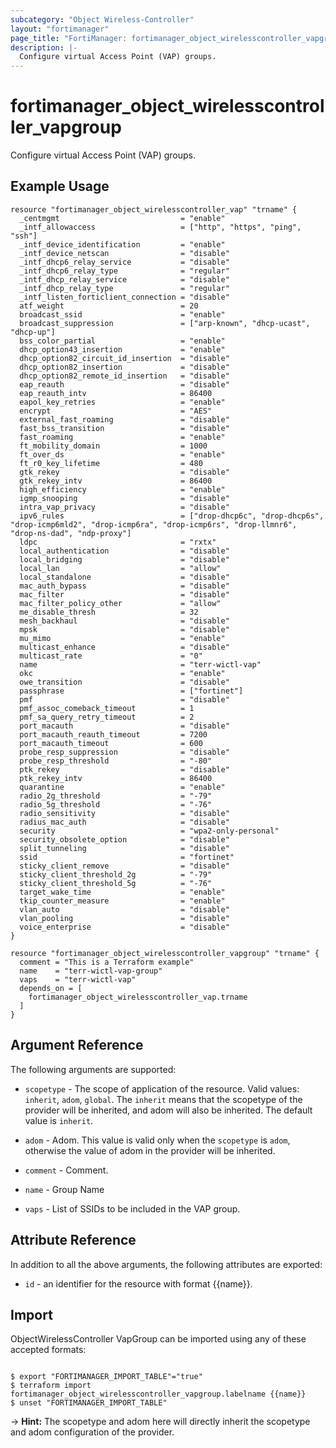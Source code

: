 ```yaml
---
subcategory: "Object Wireless-Controller"
layout: "fortimanager"
page_title: "FortiManager: fortimanager_object_wirelesscontroller_vapgroup"
description: |-
  Configure virtual Access Point (VAP) groups.
---
```


# fortimanager_object_wirelesscontroller_vapgroup
Configure virtual Access Point (VAP) groups.

## Example Usage

```hcl
resource "fortimanager_object_wirelesscontroller_vap" "trname" {
  _centmgmt                           = "enable"
  _intf_allowaccess                   = ["http", "https", "ping", "ssh"]
  _intf_device_identification         = "enable"
  _intf_device_netscan                = "disable"
  _intf_dhcp6_relay_service           = "disable"
  _intf_dhcp6_relay_type              = "regular"
  _intf_dhcp_relay_service            = "disable"
  _intf_dhcp_relay_type               = "regular"
  _intf_listen_forticlient_connection = "disable"
  atf_weight                          = 20
  broadcast_ssid                      = "enable"
  broadcast_suppression               = ["arp-known", "dhcp-ucast", "dhcp-up"]
  bss_color_partial                   = "enable"
  dhcp_option43_insertion             = "enable"
  dhcp_option82_circuit_id_insertion  = "disable"
  dhcp_option82_insertion             = "disable"
  dhcp_option82_remote_id_insertion   = "disable"
  eap_reauth                          = "disable"
  eap_reauth_intv                     = 86400
  eapol_key_retries                   = "enable"
  encrypt                             = "AES"
  external_fast_roaming               = "disable"
  fast_bss_transition                 = "disable"
  fast_roaming                        = "enable"
  ft_mobility_domain                  = 1000
  ft_over_ds                          = "enable"
  ft_r0_key_lifetime                  = 480
  gtk_rekey                           = "disable"
  gtk_rekey_intv                      = 86400
  high_efficiency                     = "enable"
  igmp_snooping                       = "disable"
  intra_vap_privacy                   = "disable"
  ipv6_rules                          = ["drop-dhcp6c", "drop-dhcp6s", "drop-icmp6mld2", "drop-icmp6ra", "drop-icmp6rs", "drop-llmnr6", "drop-ns-dad", "ndp-proxy"]
  ldpc                                = "rxtx"
  local_authentication                = "disable"
  local_bridging                      = "disable"
  local_lan                           = "allow"
  local_standalone                    = "disable"
  mac_auth_bypass                     = "disable"
  mac_filter                          = "disable"
  mac_filter_policy_other             = "allow"
  me_disable_thresh                   = 32
  mesh_backhaul                       = "disable"
  mpsk                                = "disable"
  mu_mimo                             = "enable"
  multicast_enhance                   = "disable"
  multicast_rate                      = "0"
  name                                = "terr-wictl-vap"
  okc                                 = "enable"
  owe_transition                      = "disable"
  passphrase                          = ["fortinet"]
  pmf                                 = "disable"
  pmf_assoc_comeback_timeout          = 1
  pmf_sa_query_retry_timeout          = 2
  port_macauth                        = "disable"
  port_macauth_reauth_timeout         = 7200
  port_macauth_timeout                = 600
  probe_resp_suppression              = "disable"
  probe_resp_threshold                = "-80"
  ptk_rekey                           = "disable"
  ptk_rekey_intv                      = 86400
  quarantine                          = "enable"
  radio_2g_threshold                  = "-79"
  radio_5g_threshold                  = "-76"
  radio_sensitivity                   = "disable"
  radius_mac_auth                     = "disable"
  security                            = "wpa2-only-personal"
  security_obsolete_option            = "disable"
  split_tunneling                     = "disable"
  ssid                                = "fortinet"
  sticky_client_remove                = "disable"
  sticky_client_threshold_2g          = "-79"
  sticky_client_threshold_5g          = "-76"
  target_wake_time                    = "enable"
  tkip_counter_measure                = "enable"
  vlan_auto                           = "disable"
  vlan_pooling                        = "disable"
  voice_enterprise                    = "disable"
}

resource "fortimanager_object_wirelesscontroller_vapgroup" "trname" {
  comment = "This is a Terraform example"
  name    = "terr-wictl-vap-group"
  vaps    = "terr-wictl-vap"
  depends_on = [
    fortimanager_object_wirelesscontroller_vap.trname
  ]
}
```

## Argument Reference


The following arguments are supported:

* `scopetype` - The scope of application of the resource. Valid values: `inherit`, `adom`, `global`. The `inherit` means that the scopetype of the provider will be inherited, and adom will also be inherited. The default value is `inherit`.
* `adom` - Adom. This value is valid only when the `scopetype` is `adom`, otherwise the value of adom in the provider will be inherited.

* `comment` - Comment.
* `name` - Group Name
* `vaps` - List of SSIDs to be included in the VAP group.


## Attribute Reference

In addition to all the above arguments, the following attributes are exported:
* `id` - an identifier for the resource with format {{name}}.

## Import

ObjectWirelessController VapGroup can be imported using any of these accepted formats:
```

$ export "FORTIMANAGER_IMPORT_TABLE"="true"
$ terraform import fortimanager_object_wirelesscontroller_vapgroup.labelname {{name}}
$ unset "FORTIMANAGER_IMPORT_TABLE"
```
-> **Hint:** The scopetype and adom here will directly inherit the scopetype and adom configuration of the provider.
